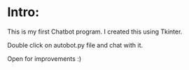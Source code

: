 # Intro:

This is my first Chatbot program. I created this using Tkinter.

Double click on autobot.py file and chat with it.

Open for improvements :)